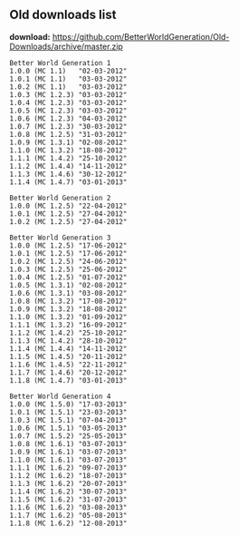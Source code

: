 ## Old downloads list ##

**download:** https://github.com/BetterWorldGeneration/Old-Downloads/archive/master.zip

    Better World Generation 1
    1.0.0 (MC 1.1)   "02-03-2012"
    1.0.1 (MC 1.1)   "03-03-2012"
    1.0.2 (MC 1.1)   "03-03-2012"
    1.0.3 (MC 1.2.3) "03-03-2012"
    1.0.4 (MC 1.2.3) "03-03-2012"
    1.0.5 (MC 1.2.3) "03-03-2012"
    1.0.6 (MC 1.2.3) "04-03-2012"
    1.0.7 (MC 1.2.3) "30-03-2012"
    1.0.8 (MC 1.2.5) "31-03-2012"
    1.0.9 (MC 1.3.1) "02-08-2012"
    1.1.0 (MC 1.3.2) "18-08-2012"
    1.1.1 (MC 1.4.2) "25-10-2012"
    1.1.2 (MC 1.4.4) "14-11-2012"
    1.1.3 (MC 1.4.6) "30-12-2012"
    1.1.4 (MC 1.4.7) "03-01-2013"
    
    Better World Generation 2
    1.0.0 (MC 1.2.5) "22-04-2012"
    1.0.1 (MC 1.2.5) "27-04-2012"
    1.0.2 (MC 1.2.5) "27-04-2012"
    
    Better World Generation 3
    1.0.0 (MC 1.2.5) "17-06-2012"
    1.0.1 (MC 1.2.5) "17-06-2012"
    1.0.2 (MC 1.2.5) "24-06-2012"
    1.0.3 (MC 1.2.5) "25-06-2012"
    1.0.4 (MC 1.2.5) "01-07-2012"
    1.0.5 (MC 1.3.1) "02-08-2012"
    1.0.6 (MC 1.3.1) "03-08-2012"
    1.0.8 (MC 1.3.2) "17-08-2012"
    1.0.9 (MC 1.3.2) "18-08-2012"
    1.1.0 (MC 1.3.2) "01-09-2012"
    1.1.1 (MC 1.3.2) "16-09-2012"
    1.1.2 (MC 1.4.2) "25-10-2012"
    1.1.3 (MC 1.4.2) "28-10-2012"
    1.1.4 (MC 1.4.4) "14-11-2012"
    1.1.5 (MC 1.4.5) "20-11-2012"
    1.1.6 (MC 1.4.5) "22-11-2012"
    1.1.7 (MC 1.4.6) "20-12-2012"
    1.1.8 (MC 1.4.7) "03-01-2013"
    
    Better World Generation 4
    1.0.0 (MC 1.5.0) "17-03-2013"
    1.0.1 (MC 1.5.1) "23-03-2013"
    1.0.3 (MC 1.5.1) "07-04-2013"
    1.0.6 (MC 1.5.1) "03-05-2013"
    1.0.7 (MC 1.5.2) "25-05-2013"
    1.0.8 (MC 1.6.1) "03-07-2013"
    1.0.9 (MC 1.6.1) "03-07-2013"
    1.1.0 (MC 1.6.1) "03-07-2013"
    1.1.1 (MC 1.6.2) "09-07-2013"
    1.1.2 (MC 1.6.2) "18-07-2013"
    1.1.3 (MC 1.6.2) "20-07-2013"
    1.1.4 (MC 1.6.2) "30-07-2013"
    1.1.5 (MC 1.6.2) "31-07-2013"
    1.1.6 (MC 1.6.2) "03-08-2013"
    1.1.7 (MC 1.6.2) "05-08-2013"
    1.1.8 (MC 1.6.2) "12-08-2013"
